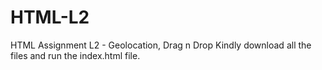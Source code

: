 # HTML-L2
HTML Assignment L2 - Geolocation, Drag n Drop
Kindly download all the files and run the index.html file.
